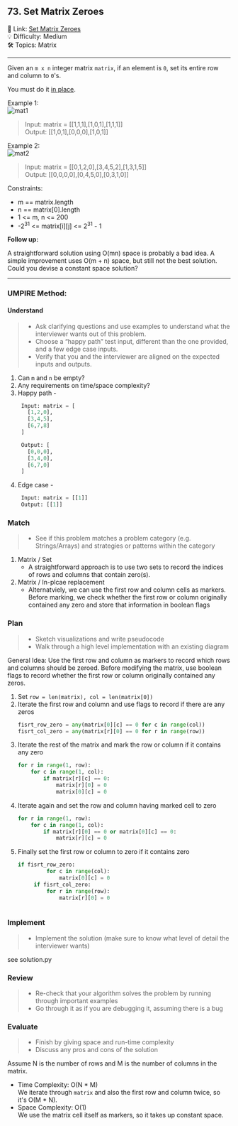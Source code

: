 ## 73. Set Matrix Zeroes
🔗 Link: [Set Matrix Zeroes](https://leetcode.com/problems/set-matrix-zeroes/description/)<br>
💡 Difficulty: Medium<br>
🛠️ Topics: Matrix<br>

<hr>

Given an `m x n` integer matrix `matrix`, if an element is `0`, set its entire row and column to `0`'s.

You must do it [in place](https://en.wikipedia.org/wiki/In-place_algorithm).<br>

 

Example 1:<br>
![mat1](https://github.com/user-attachments/assets/62fbdf79-3b02-4cfb-bcf3-a6bc476de1b1)

>Input: matrix = [[1,1,1],[1,0,1],[1,1,1]]<br>
Output: [[1,0,1],[0,0,0],[1,0,1]]<br>


Example 2:<br>
![mat2](https://github.com/user-attachments/assets/3a41b640-ef42-4452-8d7d-59314dd75f7a)

>Input: matrix = [[0,1,2,0],[3,4,5,2],[1,3,1,5]]<br>
Output: [[0,0,0,0],[0,4,5,0],[0,3,1,0]]<br>


Constraints:<br>

- m == matrix.length
- n == matrix[0].length
- 1 <= m, n <= 200
- -2<sup>31</sup> <= matrix[i][j] <= 2<sup>31</sup> - 1

**Follow up:**

A straightforward solution using O(mn) space is probably a bad idea.
A simple improvement uses O(m + n) space, but still not the best solution.
Could you devise a constant space solution?

<hr>

### UMPIRE Method:
#### Understand

> - Ask clarifying questions and use examples to understand what the interviewer wants out of this problem.
> - Choose a “happy path” test input, different than the one provided, and a few edge case inputs. 
> - Verify that you and the interviewer are aligned on the expected inputs and outputs.
1. Can `m` and `n` be empty?<br>
2. Any requirements on time/space complexity?<br>
3. Happy path -
   ```python
    Input: matrix = [
      [1,2,0],
      [3,4,5],
      [6,7,8]
    ]

    Output: [
      [0,0,0],
      [3,4,0],
      [6,7,0]
    ]

   ```
4. Edge case -
   ```python
    Input: matrix = [[1]]
    Output: [[1]]
   ```

### Match
> - See if this problem matches a problem category (e.g. Strings/Arrays) and strategies or patterns within the category
1. Matrix / Set
   - A straightforward approach is to use two sets to record the indices of rows and columns that contain zero(s).
2. Matrix / In-plcae replacement
   - Alternatviely, we can use the first row and column cells as markers. Before marking, we check whether the first row or column originally contained any zero and store that information in boolean flags
    
### Plan
> - Sketch visualizations and write pseudocode
> - Walk through a high level implementation with an existing diagram

General Idea: Use the first row and column as markers to record which rows and columns should be zeroed. Before modifying the matrix, use boolean flags to record whether the first row or column originally contained any zeros.<br>

1) Set `row = len(matrix), col = len(matrix[0])`
2) Iterate the first row and column and use flags to record if there are any zeros
   ```python
   fisrt_row_zero = any(matrix[0][c] == 0 for c in range(col))
   fisrt_col_zero = any(matrix[r][0] == 0 for r in range(row))
3) Iterate the rest of the matrix and mark the row or column if it contains any zero
   ```python
   for r in range(1, row):
       for c in range(1, col):
           if matrix[r][c] == 0:
               matrix[r][0] = 0
               matrix[0][c] = 0
4) Iterate again and set the row and column having marked cell to zero
   ```python
   for r in range(1, row):
       for c in range(1, col):
           if matrix[r][0] == 0 or matrix[0][c] == 0:
               matrix[r][c] = 0
5) Finally set the first row or column to zero if it contains zero
   ```python
   if fisrt_row_zero:
            for c in range(col):
                matrix[0][c] = 0
        if fisrt_col_zero:
            for r in range(row):
                matrix[r][0] = 0
    
### Implement
> - Implement the solution (make sure to know what level of detail the interviewer wants)

see solution.py

### Review
> - Re-check that your algorithm solves the problem by running through important examples
> - Go through it as if you are debugging it, assuming there is a bug
### Evaluate
> - Finish by giving space and run-time complexity
> - Discuss any pros and cons of the solution

Assume N is the number of rows and M is the number of columns in the matrix.

- Time Complexity: O(N * M)<br>
  We iterate through `matrix` and also the first row and column twice, so it's O(M * N).<br>
- Space Complexity: O(1)<br>
  We use the matrix cell itself as markers, so it takes up constant space.<br>
